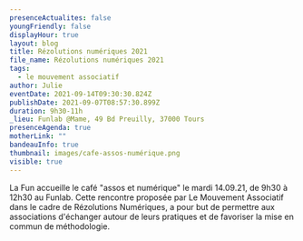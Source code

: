 ```yaml
---
presenceActualites: false
youngFriendly: false
displayHour: true
layout: blog
title: Rézolutions numériques 2021
file_name: Rézolutions numériques 2021
tags:
  - le mouvement associatif
author: Julie
eventDate: 2021-09-14T09:30:30.824Z
publishDate: 2021-09-07T08:57:30.899Z
duration: 9h30-11h
_lieu: Funlab @Mame, 49 Bd Preuilly, 37000 Tours
presenceAgenda: true
motherLink: ""
bandeauInfo: true
thumbnail: images/cafe-assos-numérique.png
visible: true
---
```

La Fun accueille le café "assos et numérique" le mardi 14.09.21, de 9h30 à 12h30 au Funlab.  Cette rencontre proposée par Le Mouvement Associatif dans le cadre de Rézolutions Numériques, a pour but de permettre  aux associations d'échanger autour de leurs pratiques et de favoriser la mise en commun de méthodologie.